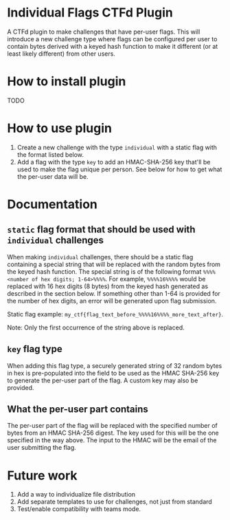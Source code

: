 # Individual Flags CTFd Plugin

A CTFd plugin to make challenges that have per-user flags. This will introduce a new challenge type where flags
can be configured per user to contain bytes derived with a keyed hash function to make it different (or at least
likely different) from other users.

# How to install plugin

TODO

# How to use plugin

1. Create a new challenge with the type `individual` with a static flag with the format listed below.
2. Add a flag with the type `key` to add an HMAC-SHA-256 key that'll be used to make the flag unique per person. See below for how to get what the per-user data will be.


# Documentation

## `static` flag format that should be used with `individual` challenges

When making `individual` challenges, there should be a static flag containing a special string that will
be replaced with the random bytes from the keyed hash function. The special string is of the following format
`%%%%<number of hex digits; 1-64>%%%%`. For example, `%%%%16%%%%` would be replaced with 16 hex digits (8 bytes) from the
keyed hash generated as described in the section below. If something other than 1-64 is provided for the number of hex digits,
an error will be generated upon flag submission.

Static flag example: `my_ctf{flag_text_before_%%%%16%%%%_more_text_after}`.

Note: Only the first occurrence of the string above is replaced.

## `key` flag type

When adding this flag type, a securely generated string of 32 random bytes in hex is pre-populated into the field to be used as
the HMAC SHA-256 key to generate the per-user part of the flag. A custom key may also be provided.

## What the per-user part contains

The per-user part of the flag will be replaced with the specified number of bytes from an HMAC SHA-256 digest.
The key used for this will be the one specified in the way above. The input to the HMAC will be the email of the
user submitting the flag.

# Future work

1. Add a way to individualize file distribution
2. Add separate templates to use for challenges, not just from standard
3. Test/enable compatibility with teams mode.
